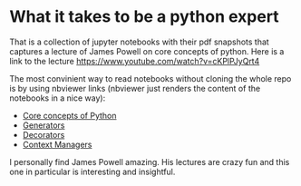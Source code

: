 # What it takes to be a python expert
That is a collection of jupyter notebooks with their pdf snapshots that captures a lecture of James Powell on core concepts of python. Here is a link to the lecture https://www.youtube.com/watch?v=cKPlPJyQrt4

The most convinient way to read notebooks without cloning the whole repo is by using nbviewer links (nbviewer just renders the content of the notebooks in a nice way): 
* [Core concepts of Python](https://nbviewer.jupyter.org/github/lepchenkov/What_it_Takes_to_be_a_Python_Expert/blob/master/Protocol_View_of_Python_and_Metaclasses.ipynb)
* [Generators](https://nbviewer.jupyter.org/github/lepchenkov/What_it_Takes_to_be_a_Python_Expert/blob/master/Generators.ipynb)
* [Decorators](https://nbviewer.jupyter.org/github/lepchenkov/What_it_Takes_to_be_a_Python_Expert/blob/master/Decorators.ipynb)
* [Context Managers]( Context_manager.ipynb)

I personally find James Powell amazing. His lectures are crazy fun and this one in particular is interesting and insightful. 
